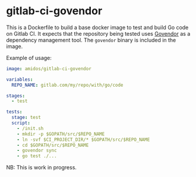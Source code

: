 # gitlab-ci-govendor
This is a Dockerfile to build a base docker image to test and build Go code on Gitlab CI. It expects that the repository being tested uses [Govendor](https://github.com/kardianos/govendor) as a dependency management tool. The `govendor` binary is included in the image.

Example of usage:
```yaml
image: amidos/gitlab-ci-govendor

variables:
  REPO_NAME: gitlab.com/my/repo/with/go/code

stages:
  - test

tests:
  stage: test
  script:
    - /init.sh
    - mkdir -p $GOPATH/src/$REPO_NAME
    - ln -svf $CI_PROJECT_DIR/* $GOPATH/src/$REPO_NAME
    - cd $GOPATH/src/$REPO_NAME
    - govendor sync
    - go test ./...
```

NB: This is work in progress.
